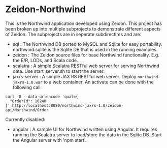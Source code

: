 # Zeidon-Northwind

This is the Northwind application developed using Zeidon.  This project has been broken up into multiple subprojects to demonstrate different aspects of Zeidon.  The subprojects are in seperate subdirectires and are:

* sql : The Northwind DB ported to MySQL and Sqlite for easy portability.  northwind.sqlite is the Sqlite DB that is used in the running examples.
* zeidon : The Zeidon source files for base Northwind functionality.  E.g. the E/R, LODs, and Scala code.
* scalatra : A simple Scalatra RESTful web server for serving Northwind data.  Use start_server.sh to start the server.
* jaxrs-server : A simple JAX RS RESTful web server.  Deploy `northwind-jaxrs-1.0.war` to a web container.  An activate can be done with the following call:
```
curl -G --data-urlencode 'qual={
  "OrderId": 10248
}' http://localhost:8080/northwind-jaxrs-1.0/zeidon-api/Northwind/Order
```

Currently disabled:
* angular : A sample UI for Northwind written using Angular.  It requires running the Scalatra server to load/store the data in the Sqlite DB.  Start the Angular server with 'npm start'.

